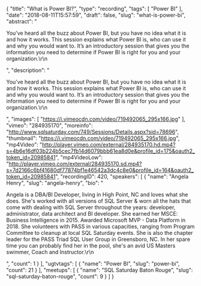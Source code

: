 {
  "title": "What is Power BI?",
  "type": "recording",
  "tags": [
    "Power BI"
  ],
  "date": "2018-08-11T15:57:59",
  "draft": false,
  "slug": "what-is-power-bi",
  "abstract": "<p>You’ve heard all the buzz about Power BI, but you have no idea what it is and how it works. This session explains what Power BI is, who can use it and why you would want to. It’s an introductory session that gives you the information you need to determine if Power BI is right for you and your organization.\r\n</p>",
  "description": "<p>You’ve heard all the buzz about Power BI, but you have no idea what it is and how it works. This session explains what Power BI is, who can use it and why you would want to. It’s an introductory session that gives you the information you need to determine if Power BI is right for you and your organization.\r\n</p>",
  "images": [
    "https://i.vimeocdn.com/video/719492065_295x166.jpg"
  ],
  "vimeo": "284935170",
  "moreinfo": "http://www.sqlsaturday.com/749/Sessions/Details.aspx?sid=78696",
  "thumbnail": "https://i.vimeocdn.com/video/719492065_295x166.jpg",
  "mp4Video": "http://player.vimeo.com/external/284935170.hd.mp4?s=4b6e16df03b224b5cec7fb14d6079bbb61ea8d0e&profile_id=175&oauth2_token_id=20985841",
  "mp4VideoLow": "http://player.vimeo.com/external/284935170.sd.mp4?s=7d2166c6bf41680df77874bf1e46542a3dc4c8e0&profile_id=164&oauth2_token_id=20985841",
  "recordingID": 420,
  "speakers": [
    {
      "name": "Angela Henry",
      "slug": "angela-henry",
      "bio": "<p>Angela is a DBA/BI Developer, living in High Point, NC and loves what she does. She's worked with all versions of SQL Server & worn all the hats that come with dealing with SQL Server throughout the years: developer, administrator, data architect and BI developer. She earned her MSCE: Business Intelligence in 2015.  Awarded Microsoft MVP - Data Platform in 2018.  She volunteers with PASS in various capacities, ranging from Program Committee to cleanup at local SQL Saturday events. She is also the chapter leader for the PASS Triad SQL User Group in Greensboro, NC. In her spare time you can probably find her in the pool, she's an avid US Masters swimmer, Coach and Instructor.\r\n</p>",
      "count": 1
    }
  ],
  "ugtvtags": [
    {
      "name": "Power BI",
      "slug": "power-bi",
      "count": 21
    }
  ],
  "meetups": [
    {
      "name": "SQL Saturday Baton Rouge",
      "slug": "sql-saturday-baton-rouge",
      "count": 9
    }
  ]
}